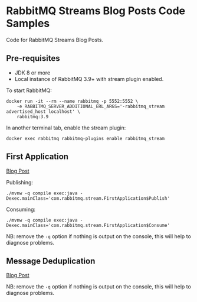 # RabbitMQ Streams Blog Posts Code Samples

Code for RabbitMQ Streams Blog Posts.

## Pre-requisites

* JDK 8 or more
* Local instance of RabbitMQ 3.9+ with stream plugin enabled.

To start RabbitMQ:

```shell
docker run -it --rm --name rabbitmq -p 5552:5552 \
    -e RABBITMQ_SERVER_ADDITIONAL_ERL_ARGS='-rabbitmq_stream advertised_host localhost' \
    rabbitmq:3.9
```

In another terminal tab, enable the stream plugin:

```shell
docker exec rabbitmq rabbitmq-plugins enable rabbitmq_stream
```

## First Application

[Blog Post](https://blog.rabbitmq.com/posts/2021/07/rabbitmq-streams-first-application/)

Publishing:

```
./mvnw -q compile exec:java -Dexec.mainClass='com.rabbitmq.stream.FirstApplication$Publish'
```

Consuming:

```
./mvnw -q compile exec:java -Dexec.mainClass='com.rabbitmq.stream.FirstApplication$Consume'
```

NB: remove the `-q` option if nothing is output on the console, this will help to diagnose problems.

## Message Deduplication

[Blog Post](https://blog.rabbitmq.com/posts/2021/07/rabbitmq-streams-message-deduplication)

NB: remove the `-q` option if nothing is output on the console, this will help to diagnose problems.
